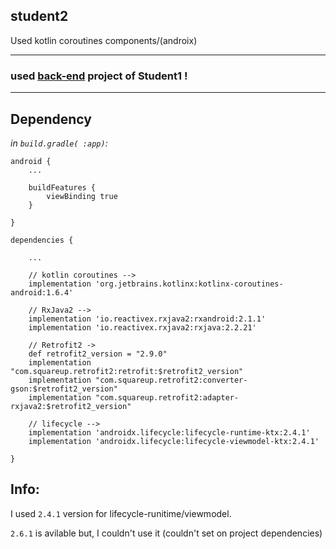 ## student2
Used kotlin coroutines components/(androix)

---

### used [back-end](https://github.com/fekri86114/student1/tree/back-end) project of Student1 !

---

## Dependency

*in `build.gradle( :app)`:*

    android {
        ...
    
        buildFeatures {
            viewBinding true
        }
     
    }
    
    dependencies {
    
        ...

        // kotlin coroutines -->
        implementation 'org.jetbrains.kotlinx:kotlinx-coroutines-android:1.6.4'

        // RxJava2 -->
        implementation 'io.reactivex.rxjava2:rxandroid:2.1.1'
        implementation 'io.reactivex.rxjava2:rxjava:2.2.21'

        // Retrofit2 ->
        def retrofit2_version = "2.9.0"
        implementation "com.squareup.retrofit2:retrofit:$retrofit2_version"
        implementation "com.squareup.retrofit2:converter-gson:$retrofit2_version"
        implementation "com.squareup.retrofit2:adapter-rxjava2:$retrofit2_version"

        // lifecycle -->
        implementation 'androidx.lifecycle:lifecycle-runtime-ktx:2.4.1'
        implementation 'androidx.lifecycle:lifecycle-viewmodel-ktx:2.4.1'
    
    }
    
## Info:
I used `2.4.1` version for lifecycle-runitime/viewmodel. 

`2.6.1` is avilable but, I couldn't use it (couldn't set on project dependencies)
    
